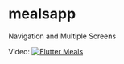 # mealsapp

Navigation and Multiple Screens

Video: [![Flutter Meals](http://img.youtube.com/vi/fiSA34IUgvo/0.jpg)](http://www.youtube.com/watch?v=fiSA34IUgvo)
